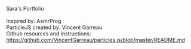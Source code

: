  Sara's
Portfolio
<br><br>
Inspired by: AsmrProg <br>
ParticleJS created by: Vincent Garreau <br>
Github resources and instructions: https://github.com/VincentGarreau/particles.js/blob/master/README.md
